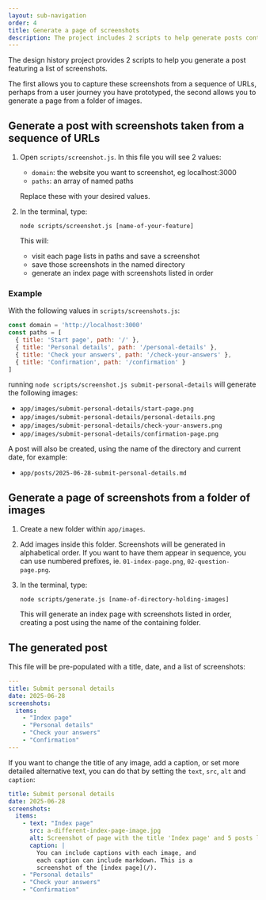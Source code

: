 ```yaml
---
layout: sub-navigation
order: 4
title: Generate a page of screenshots
description: The project includes 2 scripts to help generate posts containing a series of screenshots.
---
```


The design history project provides 2 scripts to help you generate a post featuring a list of screenshots.

The first allows you to capture these screenshots from a sequence of URLs, perhaps from a user journey you have prototyped, the second allows you to generate a page from a folder of images.

## Generate a post with screenshots taken from a sequence of URLs

1. Open `scripts/screenshot.js`. In this file you will see 2 values:
   - `domain`: the website you want to screenshot, eg localhost:3000
   - `paths`: an array of named paths

   Replace these with your desired values.

2. In the terminal, type:

   ```shell
   node scripts/screenshot.js [name-of-your-feature]
   ```

   This will:
   - visit each page lists in paths and save a screenshot
   - save those screenshots in the named directory
   - generate an index page with screenshots listed in order

### Example

With the following values in `scripts/screenshots.js`:

```js
const domain = 'http://localhost:3000'
const paths = [
  { title: 'Start page', path: '/' },
  { title: 'Personal details', path: '/personal-details' },
  { title: 'Check your answers', path: '/check-your-answers' },
  { title: 'Confirmation', path: '/confirmation' }
]
```

running `node scripts/screenshot.js submit-personal-details` will generate the following images:

- `app/images/submit-personal-details/start-page.png`
- `app/images/submit-personal-details/personal-details.png`
- `app/images/submit-personal-details/check-your-answers.png`
- `app/images/submit-personal-details/confirmation-page.png`

A post will also be created, using the name of the directory and current date, for example:

- `app/posts/2025-06-28-submit-personal-details.md`

## Generate a page of screenshots from a folder of images

1. Create a new folder within `app/images`.

2. Add images inside this folder. Screenshots will be generated in alphabetical order. If you want to have them appear in sequence, you can use numbered prefixes, ie. `01-index-page.png`, `02-question-page.png`.

3. In the terminal, type:

   ```shell
   node scripts/generate.js [name-of-directory-holding-images]
   ```

   This will generate an index page with screenshots listed in order, creating a post using the name of the containing folder.

## The generated post

This file will be pre-populated with a title, date, and a list of screenshots:

```yaml
---
title: Submit personal details
date: 2025-06-28
screenshots:
  items:
    - "Index page"
    - "Personal details"
    - "Check your answers"
    - "Confirmation"
---
```

If you want to change the title of any image, add a caption, or set more detailed alternative text, you can do that by setting the `text`, `src`, `alt` and `caption`:

```yaml
title: Submit personal details
date: 2025-06-28
screenshots:
  items:
    - text: "Index page"
      src: a-different-index-page-image.jpg
      alt: Screenshot of page with the title 'Index page' and 5 posts listed
      caption: |
        You can include captions with each image, and
        each caption can include markdown. This is a
        screenshot of the [index page](/).
    - "Personal details"
    - "Check your answers"
    - "Confirmation"
```
